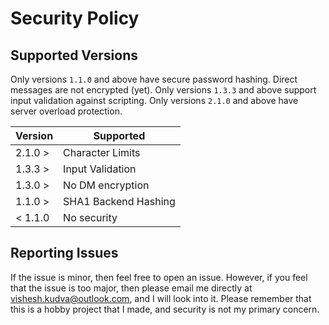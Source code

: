 # Security Policy

## Supported Versions

Only versions `1.1.0` and above have secure password hashing.
Direct messages are not encrypted (yet).
Only versions `1.3.3` and above support input validation against scripting.
Only versions `2.1.0` and above have server overload protection.

| Version         | Supported            |
| --------------- | -------------------- |
| 2.1.0 >         | Character Limits     |
| 1.3.3 >         | Input Validation     |
| 1.3.0 >         | No DM encryption     |
| 1.1.0 >         | SHA1 Backend Hashing |
| < 1.1.0         | No security          |

## Reporting Issues

If the issue is minor, then feel free to open an issue.
However, if you feel that the issue is too major, then please email me directly at vishesh.kudva@outlook.com, and I will look into it.
Please remember that this is a hobby project that I made, and security is not my primary concern.